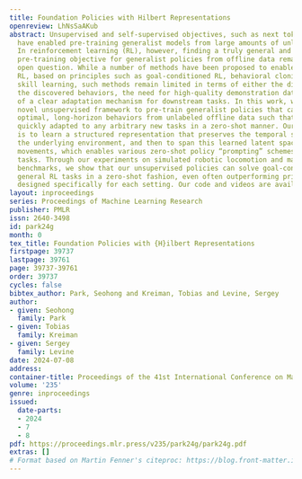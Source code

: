 ```yaml
---
title: Foundation Policies with Hilbert Representations
openreview: LhNsSaAKub
abstract: Unsupervised and self-supervised objectives, such as next token prediction,
  have enabled pre-training generalist models from large amounts of unlabeled data.
  In reinforcement learning (RL), however, finding a truly general and scalable unsupervised
  pre-training objective for generalist policies from offline data remains a major
  open question. While a number of methods have been proposed to enable generic self-supervised
  RL, based on principles such as goal-conditioned RL, behavioral cloning, and unsupervised
  skill learning, such methods remain limited in terms of either the diversity of
  the discovered behaviors, the need for high-quality demonstration data, or the lack
  of a clear adaptation mechanism for downstream tasks. In this work, we propose a
  novel unsupervised framework to pre-train generalist policies that capture diverse,
  optimal, long-horizon behaviors from unlabeled offline data such that they can be
  quickly adapted to any arbitrary new tasks in a zero-shot manner. Our key insight
  is to learn a structured representation that preserves the temporal structure of
  the underlying environment, and then to span this learned latent space with directional
  movements, which enables various zero-shot policy “prompting” schemes for downstream
  tasks. Through our experiments on simulated robotic locomotion and manipulation
  benchmarks, we show that our unsupervised policies can solve goal-conditioned and
  general RL tasks in a zero-shot fashion, even often outperforming prior methods
  designed specifically for each setting. Our code and videos are available at https://seohong.me/projects/hilp/
layout: inproceedings
series: Proceedings of Machine Learning Research
publisher: PMLR
issn: 2640-3498
id: park24g
month: 0
tex_title: Foundation Policies with {H}ilbert Representations
firstpage: 39737
lastpage: 39761
page: 39737-39761
order: 39737
cycles: false
bibtex_author: Park, Seohong and Kreiman, Tobias and Levine, Sergey
author:
- given: Seohong
  family: Park
- given: Tobias
  family: Kreiman
- given: Sergey
  family: Levine
date: 2024-07-08
address:
container-title: Proceedings of the 41st International Conference on Machine Learning
volume: '235'
genre: inproceedings
issued:
  date-parts:
  - 2024
  - 7
  - 8
pdf: https://proceedings.mlr.press/v235/park24g/park24g.pdf
extras: []
# Format based on Martin Fenner's citeproc: https://blog.front-matter.io/posts/citeproc-yaml-for-bibliographies/
---
```

